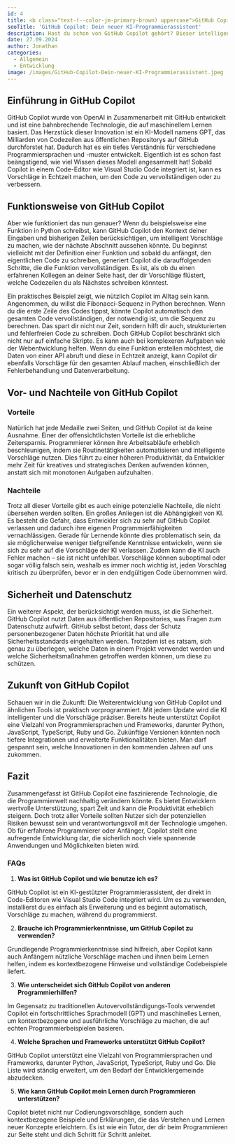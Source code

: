 ```yaml
---
id: 4
title: <b class="text-(--color-jm-primary-brown) uppercase">GitHub Copilot:</b> Dein neuer KI-Programmierassistent
seoTitle: 'GitHub Copilot: Dein neuer KI-Programmierassistent'
description: Hast du schon von GitHub Copilot gehört? Dieser intelligente Programmierassistent könnte dein neuer bester Freund werden, wenn du mit Programmierung und Softwareentwicklung zu tun hast. Lass uns in die Welt von GitHub Copilot eintauchen und sehen, wie dieser KI-gestützte Helfer funktioniert, wo er uns unterstützen kann und welche Vor- und Nachteile damit einhergehen.
date: 27.09.2024
author: Jonathan
categories:
  - Allgemein
  - Entwicklung
image: /images/GitHub-Copilot-Dein-neuer-KI-Programmierassistent.jpeg
---
```


## Einführung in GitHub Copilot

GitHub Copilot wurde von OpenAI in Zusammenarbeit mit GitHub entwickelt und ist eine bahnbrechende Technologie, die auf
maschinellem Lernen basiert. Das Herzstück dieser Innovation ist ein KI-Modell namens GPT, das Milliarden von Codezeilen
aus öffentlichen Repositorys auf GitHub durchforstet hat. Dadurch hat es ein tiefes Verständnis für verschiedene
Programmiersprachen und -muster entwickelt. Eigentlich ist es schon fast beängstigend, wie viel Wissen dieses Modell
angesammelt hat! Sobald Copilot in einem Code-Editor wie Visual Studio Code integriert ist, kann es Vorschläge in
Echtzeit machen, um den Code zu vervollständigen oder zu verbessern.

## Funktionsweise von GitHub Copilot

Aber wie funktioniert das nun genauer? Wenn du beispielsweise eine Funktion in Python schreibst, kann GitHub Copilot den
Kontext deiner Eingaben und bisherigen Zeilen berücksichtigen, um intelligent Vorschläge zu machen, wie der nächste
Abschnitt aussehen könnte. Du beginnst vielleicht mit der Definition einer Funktion und sobald du anfängst, den
eigentlichen Code zu schreiben, generiert Copilot die darauffolgenden Schritte, die die Funktion vervollständigen. Es
ist, als ob du einen erfahrenen Kollegen an deiner Seite hast, der dir Vorschläge flüstert, welche Codezeilen du als
Nächstes schreiben könntest.

Ein praktisches Beispiel zeigt, wie nützlich Copilot im Alltag sein kann. Angenommen, du willst die Fibonacci-Sequenz in
Python berechnen. Wenn du die erste Zeile des Codes tippst, könnte Copilot automatisch den gesamten Code
vervollständigen, der notwendig ist, um die Sequenz zu berechnen. Das spart dir nicht nur Zeit, sondern hilft dir auch,
strukturierten und fehlerfreien Code zu schreiben. Doch GitHub Copilot beschränkt sich nicht nur auf einfache Skripte.
Es kann auch bei komplexeren Aufgaben wie der Webentwicklung helfen. Wenn du eine Funktion erstellen möchtest, die Daten
von einer API abruft und diese in Echtzeit anzeigt, kann Copilot dir ebenfalls Vorschläge für den gesamten Ablauf
machen, einschließlich der Fehlerbehandlung und Datenverarbeitung.

## Vor- und Nachteile von GitHub Copilot

### Vorteile

Natürlich hat jede Medaille zwei Seiten, und GitHub Copilot ist da keine Ausnahme. Einer der offensichtlichsten Vorteile
ist die erhebliche Zeitersparnis. Programmierer können ihre Arbeitsabläufe erheblich beschleunigen, indem sie
Routinetätigkeiten automatisieren und intelligente Vorschläge nutzen. Dies führt zu einer höheren Produktivität, da
Entwickler mehr Zeit für kreatives und strategisches Denken aufwenden können, anstatt sich mit monotonen Aufgaben
aufzuhalten.

### Nachteile

Trotz all dieser Vorteile gibt es auch einige potenzielle Nachteile, die nicht übersehen werden sollten. Ein großes
Anliegen ist die Abhängigkeit von KI. Es besteht die Gefahr, dass Entwickler sich zu sehr auf GitHub Copilot verlassen
und dadurch ihre eigenen Programmierfähigkeiten vernachlässigen. Gerade für Lernende könnte dies problematisch sein, da
sie möglicherweise weniger tiefgreifende Kenntnisse entwickeln, wenn sie sich zu sehr auf die Vorschläge der KI
verlassen. Zudem kann die KI auch Fehler machen – sie ist nicht unfehlbar. Vorschläge können suboptimal oder sogar
völlig falsch sein, weshalb es immer noch wichtig ist, jeden Vorschlag kritisch zu überprüfen, bevor er in den
endgültigen Code übernommen wird.

## Sicherheit und Datenschutz

Ein weiterer Aspekt, der berücksichtigt werden muss, ist die Sicherheit. GitHub Copilot nutzt Daten aus öffentlichen
Repositories, was Fragen zum Datenschutz aufwirft. GitHub selbst betont, dass der Schutz personenbezogener Daten höchste
Priorität hat und alle Sicherheitsstandards eingehalten werden. Trotzdem ist es ratsam, sich genau zu überlegen, welche
Daten in einem Projekt verwendet werden und welche Sicherheitsmaßnahmen getroffen werden können, um diese zu schützen.

## Zukunft von GitHub Copilot

Schauen wir in die Zukunft: Die Weiterentwicklung von GitHub Copilot und ähnlichen Tools ist praktisch vorprogrammiert.
Mit jedem Update wird die KI intelligenter und die Vorschläge präziser. Bereits heute unterstützt Copilot eine Vielzahl
von Programmiersprachen und Frameworks, darunter Python, JavaScript, TypeScript, Ruby und Go. Zukünftige Versionen
könnten noch tiefere Integrationen und erweiterte Funktionalitäten bieten. Man darf gespannt sein, welche Innovationen
in den kommenden Jahren auf uns zukommen.

## Fazit

Zusammengefasst ist GitHub Copilot eine faszinierende Technologie, die die Programmierwelt nachhaltig verändern könnte.
Es bietet Entwicklern wertvolle Unterstützung, spart Zeit und kann die Produktivität erheblich steigern. Doch trotz
aller Vorteile sollten Nutzer sich der potenziellen Risiken bewusst sein und verantwortungsvoll mit der Technologie
umgehen. Ob für erfahrene Programmierer oder Anfänger, Copilot stellt eine aufregende Entwicklung dar, die sicherlich
noch viele spannende Anwendungen und Möglichkeiten bieten wird.

### FAQs

1. **Was ist GitHub Copilot und wie benutze ich es?**

GitHub Copilot ist ein KI-gestützter Programmierassistent, der direkt in Code-Editoren wie Visual Studio Code integriert
wird. Um es zu verwenden, installierst du es einfach als Erweiterung und es beginnt automatisch, Vorschläge zu machen,
während du programmierst.

2. **Brauche ich Programmierkenntnisse, um GitHub Copilot zu verwenden?**

Grundlegende Programmierkenntnisse sind hilfreich, aber Copilot kann auch Anfängern nützliche Vorschläge machen und
ihnen beim Lernen helfen, indem es kontextbezogene Hinweise und vollständige Codebeispiele liefert.

3. **Wie unterscheidet sich GitHub Copilot von anderen Programmierhilfen?**

Im Gegensatz zu traditionellen Autovervollständigungs-Tools verwendet Copilot ein fortschrittliches Sprachmodell (GPT)
und maschinelles Lernen, um kontextbezogene und ausführliche Vorschläge zu machen, die auf echten Programmierbeispielen
basieren.

4. **Welche Sprachen und Frameworks unterstützt GitHub Copilot?**

GitHub Copilot unterstützt eine Vielzahl von Programmiersprachen und Frameworks, darunter Python, JavaScript,
TypeScript, Ruby und Go. Die Liste wird ständig erweitert, um den Bedarf der Entwicklergemeinde abzudecken.

5. **Wie kann GitHub Copilot mein Lernen durch Programmieren unterstützen?**

Copilot bietet nicht nur Codierungsvorschläge, sondern auch kontextbezogene Beispiele und Erklärungen, die das Verstehen
und Lernen neuer Konzepte erleichtern. Es ist wie ein Tutor, der dir beim Programmieren zur Seite steht und dich Schritt
für Schritt anleitet.
